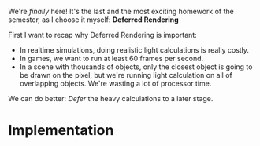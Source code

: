 We're *finally* here! It's the last and the most exciting homework of the semester, as I choose it myself: **Deferred Rendering**

First I want to recap why Deferred Rendering is important: 

- In realtime simulations, doing realistic light calculations is really costly.
- In games, we want to run at least 60 frames per second.
- In a scene with thousands of objects, only the closest object is going to be drawn on the pixel, but we're running light calculation on all of overlapping objects. We're wasting a lot of processor time.

We can do better: *Defer* the heavy calculations to a later stage.

# Implementation

